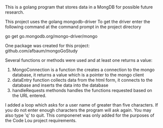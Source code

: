 This is a golang program that stores data in a MongDB for possible future research.

This project uses the golang mongodb-driver 
To get the driver enter the following command at the command prompt in the project directory

go get go.mongodb.org/mongo-driver/mongo

One package was created for this project: github.com/afbaum/mongoGoStudy

Several functions or methods were used and at least one returns a value:
1. MongoConnection is a function the creates a connection to the mongo database, it returns a value which is a pointer to the mongo client
2. dataEntry function collects data from the html form, it connects to the database and inserts the data into the database
3. handleRequests methonds handles the functions requested based on the URL entered.

I added a loop which asks for a user name of greater than five characters.  If you do not enter enough characters the program will ask again.  You may also type 'q' to quit.  This componenet was only added for the purposes of the Code Lou project requirements.  
